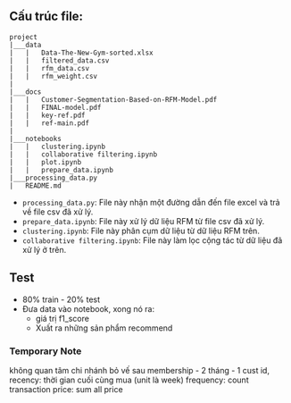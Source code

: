## Cấu trúc file:

```
project
|___data
|   |   Data-The-New-Gym-sorted.xlsx
|   |   filtered_data.csv
|   |   rfm_data.csv
|   |   rfm_weight.csv
|
|___docs
|   |   Customer-Segmentation-Based-on-RFM-Model.pdf
|   |   FINAL-model.pdf
|   |   key-ref.pdf
|   |   ref-main.pdf
|
|___notebooks
|   |   clustering.ipynb
|   |   collaborative filtering.ipynb
|   |   plot.ipynb
|   |   prepare_data.ipynb
|___processing_data.py
|   README.md
```

- `processing_data.py`: File này nhận một đường dẫn đến file excel và trả về file csv đã xử lý.
- `prepare_data.ipynb`: File này xử lý dữ liệu RFM từ file csv đã xử lý.
- `clustering.ipynb`: File này phân cụm dữ liệu từ dữ liệu RFM trên.
- `collaborative filtering.ipynb`: File này làm lọc cộng tác từ dữ liệu đã xử lý ở trên.

## Test
- 80% train - 20% test
- Đưa data vào notebook, xong nó ra:
    - giá trị f1_score
    - Xuất ra những sản phẩm recommend

### Temporary Note
không quan tâm chi nhánh
bỏ vế sau
membership - 2 tháng - 1
cust id, 
recency: thời gian cuối cùng mua (unit là week)
frequency: count transaction
price: sum all price